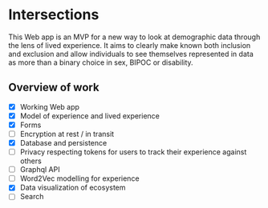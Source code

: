 # Intersections
This Web app is an MVP for a new way to look at demographic data through the lens of lived experience. It aims to clearly make known both inclusion and exclusion and allow individuals to see themselves represented in data as more than a binary choice in sex, BIPOC or disability.

## Overview of work
- [x] Working Web app
- [x] Model of experience and lived experience
- [x] Forms
- [ ] Encryption at rest / in transit
- [x] Database and persistence
- [ ] Privacy respecting tokens for users to track their experience against others
- [ ] Graphql API
- [ ] Word2Vec modelling for experience
- [x] Data visualization of ecosystem
- [ ] Search